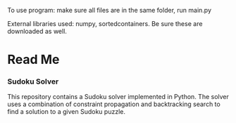To use program: make sure all  files are in the same folder, run main.py

External libraries used: numpy, sortedcontainers. Be sure these are downloaded as well.

# Read Me

### Sudoku Solver
This repository contains a Sudoku solver implemented in Python. The solver uses a combination of constraint propagation and backtracking search to find a solution to a given Sudoku puzzle.



